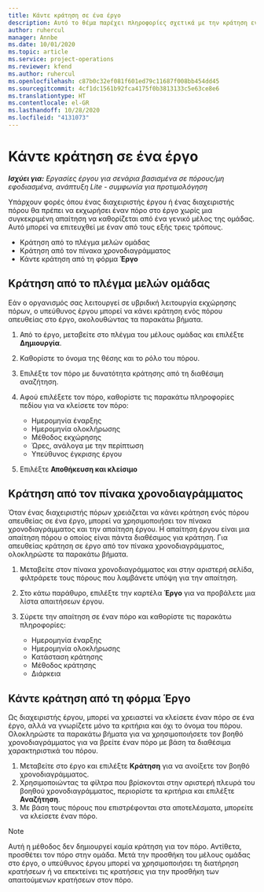 ```yaml
---
title: Κάντε κράτηση σε ένα έργο
description: Αυτό το θέμα παρέχει πληροφορίες σχετικά με την κράτηση ενός πόρου για ένα έργο.
author: ruhercul
manager: Annbe
ms.date: 10/01/2020
ms.topic: article
ms.service: project-operations
ms.reviewer: kfend
ms.author: ruhercul
ms.openlocfilehash: c87b0c32ef081f601ed79c11687f008bb454dd45
ms.sourcegitcommit: 4cf1dc1561b92fca4175f0b3813133c5e63ce8e6
ms.translationtype: HT
ms.contentlocale: el-GR
ms.lasthandoff: 10/28/2020
ms.locfileid: "4131073"
---
```

# <a name="book-to-a-project"></a>Κάντε κράτηση σε ένα έργο

_**Ισχύει για:** Εργασίες έργου για σενάρια βασισμένα σε πόρους/μη εφοδιασμένα, ανάπτυξη Lite - συμφωνία για προτιμολόγηση_

Υπάρχουν φορές όπου ένας διαχειριστής έργου ή ένας διαχειριστής πόρου θα πρέπει να εκχωρήσει έναν πόρο στο έργο χωρίς μια συγκεκριμένη απαίτηση να καθορίζεται από ένα γενικό μέλος της ομάδας. Αυτό μπορεί να επιτευχθεί με έναν από τους εξής τρεις τρόπους.

- Κράτηση από το πλέγμα μελών ομάδας
- Κράτηση από τον πίνακα χρονοδιαγράμματος
- Κάντε κράτηση από τη φόρμα **Έργο**

## <a name="book-from-the-team-member-grid"></a>Κράτηση από το πλέγμα μελών ομάδας

Εάν ο οργανισμός σας λειτουργεί σε υβριδική λειτουργία εκχώρησης πόρων, ο υπεύθυνος έργου μπορεί να κάνει κράτηση ενός πόρου απευθείας στο έργο, ακολουθώντας τα παρακάτω βήματα.

1. Από το έργο, μεταβείτε στο πλέγμα του μέλους ομάδας και επιλέξτε **Δημιουργία**.
2. Καθορίστε το όνομα της θέσης και το ρόλο του πόρου.
3. Επιλέξτε τον πόρο με δυνατότητα κράτησης από τη διαθέσιμη αναζήτηση.
4. Αφού επιλέξετε τον πόρο, καθορίστε τις παρακάτω πληροφορίες πεδίου για να κλείσετε τον πόρο:

    - Ημερομηνία έναρξης
    - Ημερομηνία ολοκλήρωσης
    - Μέθοδος εκχώρησης
    - Ώρες, ανάλογα με την περίπτωση
    - Υπεύθυνος έγκρισης έργου

6. Επιλέξτε **Αποθήκευση και κλείσιμο**

## <a name="book-from-the-schedule-board"></a>Κράτηση από τον πίνακα χρονοδιαγράμματος

Όταν ένας διαχειριστής πόρων χρειάζεται να κάνει κράτηση ενός πόρου απευθείας σε ένα έργο, μπορεί να χρησιμοποιήσει τον πίνακα χρονοδιαγράμματος και την απαίτηση έργου. Η απαίτηση έργου είναι μια απαίτηση πόρου ο οποίος είναι πάντα διαθέσιμος για κράτηση. Για απευθείας κράτηση σε έργο από τον πίνακα χρονοδιαγράμματος, ολοκληρώστε τα παρακάτω βήματα.

1. Μεταβείτε στον πίνακα χρονοδιαγράμματος και στην αριστερή σελίδα, φιλτράρετε τους πόρους που λαμβάνετε υπόψη για την απαίτηση.
2. Στο κάτω παράθυρο, επιλέξτε την καρτέλα **Έργο** για να προβάλετε μια λίστα απαιτήσεων έργου.
3. Σύρετε την απαίτηση σε έναν πόρο και καθορίστε τις παρακάτω πληροφορίες:

    - Ημερομηνία έναρξης
    - Ημερομηνία ολοκλήρωσης
    - Κατάσταση κράτησης
    - Μέθοδος κράτησης
    - Διάρκεια

## <a name="book-from-the-project-form"></a>Κάντε κράτηση από τη φόρμα Έργο

Ως διαχειριστής έργου, μπορεί να χρειαστεί να κλείσετε έναν πόρο σε ένα έργο, αλλά να γνωρίζετε μόνο τα κριτήρια και όχι το όνομα του πόρου. Ολοκληρώστε τα παρακάτω βήματα για να χρησιμοποιήσετε τον βοηθό χρονοδιαγράμματος για να βρείτε έναν πόρο με βάση τα διαθέσιμα χαρακτηριστικά του πόρου. 

1. Μεταβείτε στο έργο και επιλέξτε **Κράτηση** για να ανοίξετε τον βοηθό χρονοδιαγράμματος.
2. Χρησιμοποιώντας τα φίλτρα που βρίσκονται στην αριστερή πλευρά του βοηθού χρονοδιαγράμματος, περιορίστε τα κριτήρια και επιλέξτε **Αναζήτηση**.
3. Με βάση τους πόρους που επιστρέφονται στα αποτελέσματα, μπορείτε να κλείσετε έναν πόρο.

> [!NOTE]
> Αυτή η μέθοδος δεν δημιουργεί καμία κράτηση για τον πόρο. Αντίθετα, προσθέτει τον πόρο στην ομάδα. Μετά την προσθήκη του μέλους ομάδας στο έργο, ο υπεύθυνος έργου μπορεί να χρησιμοποιήσει τη διατήρηση κρατήσεων ή να επεκτείνει τις κρατήσεις για την προσθήκη των απαιτούμενων κρατήσεων στον πόρο.
